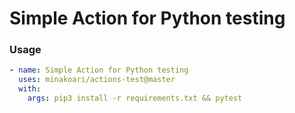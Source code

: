 # Simple Action for Python testing

### Usage

```yml
- name: Simple Action for Python testing
  uses: minakoari/actions-test@master
  with:
    args: pip3 install -r requirements.txt && pytest
```
